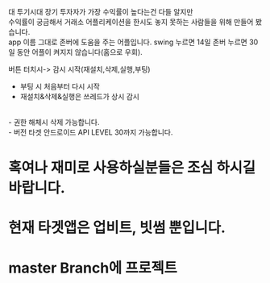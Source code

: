   대 투기시대 장기 투자자가 가장 수익률이 높다는건 다들 알지만<br>
  수익률이 궁금해서 거래소 어플리케이션을 한시도 놓지 못하는 사람들을 위해 만들어 봤습니다.<br>
  app 이름 그대로 존버에 도움을 주는 어플입니다. swing 누르면 14일 존버 누르면 30일 동안 어플이 켜지지 않습니다(홈으로 우회).<br>
  
  버튼 터치시-> 감시 시작(재설치,삭제,실행,부팅)
  <br>
  - 부팅 시 처음부터 다시 시작 <br>
  - 재설치&삭제&실행은 쓰레드가 상시 감시
  

  <br>
  - 권한 해체시 삭제 가능합니다. <br>
  - 버전 타겟 안드로이드 API LEVEL 30까지 가능합니다. <br>

 
#  혹여나 재미로 사용하실분들은 조심 하시길 바랍니다.<br>
#  현재 타겟앱은 업비트, 빗썸 뿐입니다.<br>
#  master Branch에 프로젝트 <br>
 
